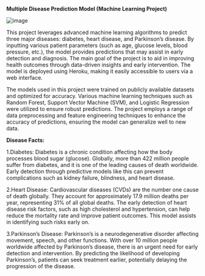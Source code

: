 **Multiple Disease Prediction Model (Machine Learning Project)**

![image](https://github.com/user-attachments/assets/ba43ccce-adcf-40ec-a859-370cb5a98ac9)

This project leverages advanced machine learning algorithms to predict three major diseases: diabetes, heart disease, and Parkinson’s disease. By inputting various patient parameters (such as age, glucose levels, blood pressure, etc.), the model provides predictions that may assist in early detection and diagnosis. The main goal of the project is to aid in improving health outcomes through data-driven insights and early intervention. The model is deployed using Heroku, making it easily accessible to users via a web interface.

The models used in this project were trained on publicly available datasets and optimized for accuracy. Various machine learning techniques such as Random Forest, Support Vector Machine (SVM), and Logistic Regression were utilized to ensure robust predictions. The project employs a range of data preprocessing and feature engineering techniques to enhance the accuracy of predictions, ensuring the model can generalize well to new data.

**Disease Facts:**

1.Diabetes:
Diabetes is a chronic condition affecting how the body processes blood sugar (glucose). Globally, more than 422 million people suffer from diabetes, and it is one of the leading causes of death worldwide. Early detection through predictive models like this can prevent complications such as kidney failure, blindness, and heart disease.

2.Heart Disease:
Cardiovascular diseases (CVDs) are the number one cause of death globally. They account for approximately 17.9 million deaths per year, representing 31% of all global deaths. The early detection of heart disease risk factors, such as high cholesterol and hypertension, can help reduce the mortality rate and improve patient outcomes. This model assists in identifying such risks early on.

3.Parkinson’s Disease:
Parkinson’s is a neurodegenerative disorder affecting movement, speech, and other functions. With over 10 million people worldwide affected by Parkinson’s disease, there is an urgent need for early detection and intervention. By predicting the likelihood of developing Parkinson’s, patients can seek treatment earlier, potentially delaying the progression of the disease.

